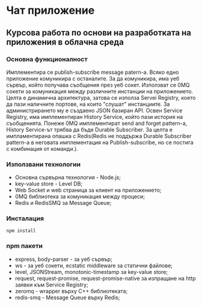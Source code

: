 # Чат приложение
## Курсова работа по основи на разработката на приложения в облачна среда

### Основна функционалност
Имплементира се publish-subscribe message patern-а. Всяко едно приложение комуникира с останалите. За да комуникира, има уеб сървър, който получава съобщения през уеб сокет. Използват се 0MQ сокети за комуникация между различните инстанции на приложението. Целта е динамична архитектура, затова се използа Servei Registry, което да пази наличните портове, на които "слушат" инстанциите. За администрирането му е създаено JSON базиран API. Освен Service Registry, има имплементиран History Service, който пази история на съобщенията. Понеже 0MQ имплементират send and forget pattern-a, History Service-ът трябва да бъде Durable Subscriber. За целта е импламентирана опашка с Redis(Redis не поддържа Durable Subscriber pattern-а в неговата имплементация на Publish-subscribe, но се постига с комбинация от команди.).

### Използвани технологии
 - Основна сървърна технология - Node.js;
 - key-value store - Level DB;
 - Web Socket и web страница за клиент на приложението;
 - 0MQ библиотека за комуникация между процеси;
 - Redis и RedisSMQ за Message Queue;

### Инсталация
```npm install```

### npm пакети
 - express, body-parser - за уеб сървър;
 - ws - за уеб сокети, ecstatic middleware за статични файлове;
 - level, JSONStream, monotonic-timestamp за key-value store; 
 - request, request-promise, request-promise-native за изпращане на http заявки към Service Registry;
 - zeromq - wrapper върху C++ библиотеката;
 - redis-smq - Message Queue върху Redis;
